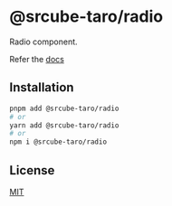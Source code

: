 # @srcube-taro/radio

Radio component.

Refer the [docs](https://srcube-taro.vercel.app/docs/components/radio)

## Installation

```bash
pnpm add @srcube-taro/radio
# or
yarn add @srcube-taro/radio
# or
npm i @srcube-taro/radio
```

## License

[MIT](https://github.com/srcube/srcube-taro/blob/main/LICENSE.md)

